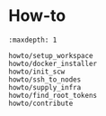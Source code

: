 # How-to

```{toctree}
:maxdepth: 1

howto/setup_workspace
howto/docker_installer
howto/init_scw
howto/ssh_to_nodes
howto/supply_infra
howto/find_root_tokens
howto/contribute
```

